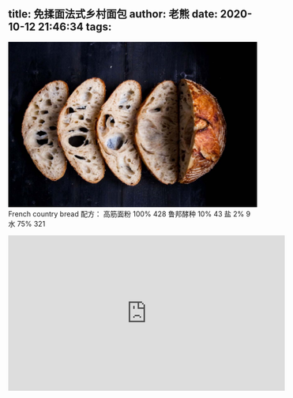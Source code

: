 title: 免揉面法式乡村面包
author: 老熊
date: 2020-10-12 21:46:34
tags:
---
![](/images/pasted-7.jpg)
French country bread
配方：
高筋面粉  100%    428
鲁邦酵种  10%      43
盐           2%        9
水           75%      321

<iframe width="560" height="315" src="https://www.youtube.com/embed/vYJCNd5PFqs" frameborder="0" allow="accelerometer; autoplay; clipboard-write; encrypted-media; gyroscope; picture-in-picture" allowfullscreen></iframe>